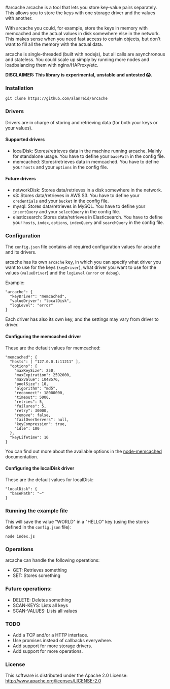 
#arcache
arcache is a tool that lets you store key-value pairs separately. This allows you to store the keys with one storage driver and the values with another.

With arcache you could, for example, store the keys in memory with memcached and the actual values in disk somewhere else in the network. This makes sense when you need fast access to certain objects, but don't want to fill all the memory with the actual data.

arcache is single-threaded (built with nodejs), but all calls are asynchronous and stateless. You could scale up simply by running more nodes and loadbalancing them with nginx/HAProxy/etc.

**DISCLAIMER: This library is experimental, unstable and untested 😱.**

### Installation
```
git clone https://github.com/alanreid/arcache
```

### Drivers
Drivers are in charge of storing and retrieving data (for both your keys or your values).

#### Supported drivers
* localDisk: Stores/retrieves data in the machine running arcache. Mainly for standalone usage. You have to define your `basePath` in the config file.
* memcached: Stores/retrieves data in memcached. You have to define your `hosts` and your `options` in the config file.

#### Future drivers
* networkDisk: Stores data/retrieves in a disk somewhere in the network.
* s3: Stores data/retrieves in AWS S3. You have to define your `credentials` and your `bucket` in the config file.
* mysql: Stores data/retrieves in MySQL. You have to define your `insertQuery` and your `selectQuery` in the config file.
* elasticsearch: Stores data/retrieves in Elasticsearch. You have to define your `hosts`, `index`, `options`, `indexQuery` and `searchQuery` in the config file.

### Configuration
The `config.json` file contains all required configuration values for arcache and its drivers.

arcache has its own `arcache` key, in which you can specify what driver you want to use for the keys (`keyDriver`), what driver you want to use for the values (`valueDriver`) and the `logLevel` (`error` or `debug`).

Example:
```
"arcache": {
  "keyDriver": "memcached",
  "valueDriver": "localDisk",
  "logLevel": "error"
}
```

Each driver has also its own key, and the settings may vary from driver to driver.

#### Configuring the memcached driver
These are the default values for memcached:
```
"memcached": {
  "hosts": [ "127.0.0.1:11211" ],
  "options": {
    "maxKeySize": 250,
    "maxExpiration": 2592000,
    "maxValue": 1048576,
    "poolSize": 10,
    "algorithm": "md5",
    "reconnect": 18000000,
    "timeout": 5000,
    "retries": 5,
    "failures": 5,
    "retry": 30000,
    "remove": false,
    "failOverServers": null,
    "keyCompression": true,
    "idle": 100
  },
  "keyLifetime": 10
}
```
You can find out more about the available options in the [node-memcached](https://github.com/3rd-Eden/memcached#options) documentation.

#### Configuring the localDisk driver
These are the default values for localDisk:
```
"localDisk": {
  "basePath": "~"
}
```

### Running the example file
This will save the value "WORLD" in a "HELLO" key (using the stores defined in the `config.json` file):
```
node index.js
```


### Operations
arcache can handle the following operations:
* GET: Retrieves something
* SET: Stores something

### Future operations:
* DELETE: Deletes something
* SCAN-KEYS: Lists all keys
* SCAN-VALUES: Lists all values

### TODO
* Add a TCP and/or a HTTP interface.
* Use promises instead of callbacks everywhere.
* Add support for more storage drivers.
* Add support for more operations.

### License
This software is distributed under the Apache 2.0 License: http://www.apache.org/licenses/LICENSE-2.0

